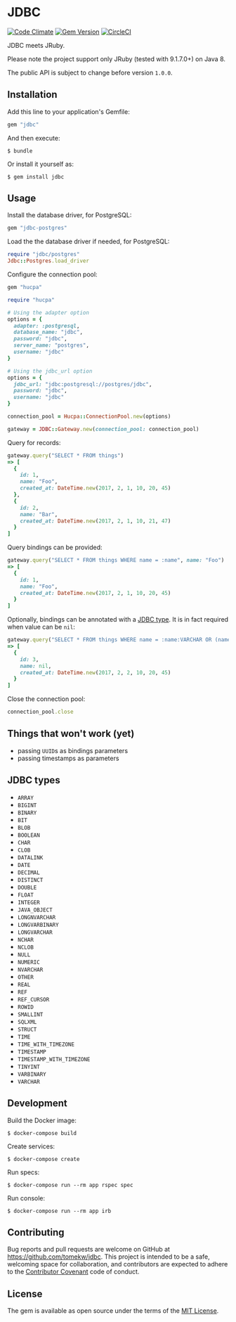 # JDBC

[![Code Climate](https://codeclimate.com/github/tomekw/jdbc/badges/gpa.svg)](https://codeclimate.com/github/tomekw/jdbc) [![Gem Version](https://badge.fury.io/rb/jdbc.svg)](https://badge.fury.io/rb/jdbc) [![CircleCI](https://circleci.com/gh/tomekw/jdbc.svg?style=svg)](https://circleci.com/gh/tomekw/jdbc)

JDBC meets JRuby.

Please note the project support only JRuby (tested with 9.1.7.0+) on Java 8.

The public API is subject to change before version `1.0.0`.

## Installation

Add this line to your application's Gemfile:

```ruby
gem "jdbc"
```

And then execute:

    $ bundle

Or install it yourself as:

    $ gem install jdbc

## Usage

Install the database driver, for PostgreSQL:

```ruby
gem "jdbc-postgres"
```

Load the the database driver if needed, for PostgreSQL:

```ruby
require "jdbc/postgres"
Jdbc::Postgres.load_driver
```

Configure the connection pool:

```ruby
gem "hucpa"
```

```ruby
require "hucpa"

# Using the adapter option
options = {
  adapter: :postgresql,
  database_name: "jdbc",
  password: "jdbc",
  server_name: "postgres",
  username: "jdbc"
}

# Using the jdbc_url option
options = {
  jdbc_url: "jdbc:postgresql://postgres/jdbc",
  password: "jdbc",
  username: "jdbc"
}

connection_pool = Hucpa::ConnectionPool.new(options)

gateway = JDBC::Gateway.new(connection_pool: connection_pool)
```

Query for records:

```ruby
gateway.query("SELECT * FROM things")
=> [
  {
    id: 1,
    name: "Foo",
    created_at: DateTime.new(2017, 2, 1, 10, 20, 45)
  },
  {
    id: 2,
    name: "Bar",
    created_at: DateTime.new(2017, 2, 1, 10, 21, 47)
  }
]
```

Query bindings can be provided:

```ruby
gateway.query("SELECT * FROM things WHERE name = :name", name: "Foo")
=> [
  {
    id: 1,
    name: "Foo",
    created_at: DateTime.new(2017, 2, 1, 10, 20, 45)
  }
]
```

Optionally, bindings can be annotated with a [JDBC type](#jdbc-types).
It is in fact required when value can be `nil`:

```ruby
gateway.query("SELECT * FROM things WHERE name = :name:VARCHAR OR (name IS NULL AND :name:VARCHAR IS NULL)", name: nil)
=> [
  {
    id: 3,
    name: nil,
    created_at: DateTime.new(2017, 2, 2, 10, 20, 45)
  }
]
```

Close the connection pool:

```ruby
connection_pool.close
```

## Things that won't work (yet)

* passing `UUID`s as bindings parameters
* passing timestamps as parameters

## JDBC types

* `ARRAY`
* `BIGINT`
* `BINARY`
* `BIT`
* `BLOB`
* `BOOLEAN`
* `CHAR`
* `CLOB`
* `DATALINK`
* `DATE`
* `DECIMAL`
* `DISTINCT`
* `DOUBLE`
* `FLOAT`
* `INTEGER`
* `JAVA_OBJECT`
* `LONGNVARCHAR`
* `LONGVARBINARY`
* `LONGVARCHAR`
* `NCHAR`
* `NCLOB`
* `NULL`
* `NUMERIC`
* `NVARCHAR`
* `OTHER`
* `REAL`
* `REF`
* `REF_CURSOR`
* `ROWID`
* `SMALLINT`
* `SQLXML`
* `STRUCT`
* `TIME`
* `TIME_WITH_TIMEZONE`
* `TIMESTAMP`
* `TIMESTAMP_WITH_TIMEZONE`
* `TINYINT`
* `VARBINARY`
* `VARCHAR`

## Development

Build the Docker image:

    $ docker-compose build

Create services:

    $ docker-compose create

Run specs:

    $ docker-compose run --rm app rspec spec

Run console:

    $ docker-compose run --rm app irb

## Contributing

Bug reports and pull requests are welcome on GitHub at https://github.com/tomekw/jdbc. This project is intended to be a safe, welcoming space for collaboration, and contributors are expected to adhere to the [Contributor Covenant](http://contributor-covenant.org) code of conduct.

## License

The gem is available as open source under the terms of the [MIT License](http://opensource.org/licenses/MIT).
